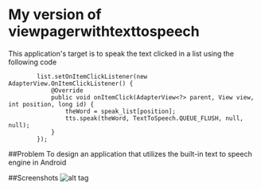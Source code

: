 # My version of viewpagerwithtexttospeech
This application's target is to speak the text clicked in a list using the following code
```
        list.setOnItemClickListener(new AdapterView.OnItemClickListener() {
            @Override
            public void onItemClick(AdapterView<?> parent, View view, int position, long id) {
                theWord = speak_list[position];
                tts.speak(theWord, TextToSpeech.QUEUE_FLUSH, null, null);
            }
        });
```

##Problem
To design an application that utilizes the built-in text to speech engine in Android

##Screenshots
![alt tag](https://github.com/DeLaSalleUniversity-Manila/viewpagerwithtexttospeech-KristoffRey/blob/master/Screenshot_2015-10-26-09-37-36.png)
